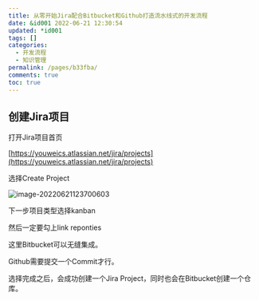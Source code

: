 ```yaml
---
title: 从零开始Jira配合Bitbucket和Github打造流水线式的开发流程
date: &id001 2022-06-21 12:30:54
updated: *id001
tags: []
categories:
  - 开发流程
  - 知识管理
permalink: /pages/b33fba/
comments: true
toc: true
---
```

## 创建Jira项目

打开Jira项目首页

[https://youweics.atlassian.net/jira/projects](https://youweics.atlassian.net/jira/projects)

选择Create Project

![image-20220621123700603](https://img1.terwer.space/20220621123706.png)

下一步项目类型选择kanban

然后一定要勾上link reponties

这里Bitbucket可以无缝集成。

Github需要提交一个Commit才行。

选择完成之后，会成功创建一个Jira Project，同时也会在Bitbucket创建一个仓库。